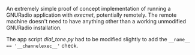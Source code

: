 An extremely simple proof of concept implementation of running a GNURadio application with *execnet*, potentially remotely. The remote machine doesn't need to have anything other than a working unmodified GNURadio installation.

The app script *dial_tone.py* had to be modified slightly to add the `__name__ == '__channelexec__'` check.
